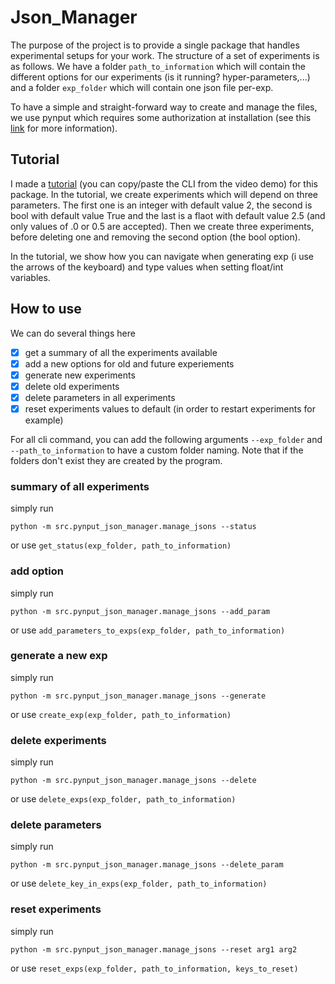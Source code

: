# Json_Manager

The purpose of the project is to provide a single package that handles experimental setups for your work. The structure of a set of experiments is as follows. We have a folder `path_to_information` which will contain the different options for our experiments (is it running? hyper-parameters,...) and a folder `exp_folder` which will contain one json file per-exp.

To have a simple and straight-forward way to create and manage the files, we use pynput which requires some authorization at installation (see this [link](https://stackoverflow.com/questions/69620702/this-process-is-not-trusted-when-running-code-in-pycharm) for more information).


## Tutorial

I made a [tutorial](https://asciinema.org/a/kRLcyEj7vfAR5A9Uoks7nIyTu) (you can copy/paste the CLI from the video demo) for this package. In the tutorial, we create experiments which will depend on three parameters. The first one is an integer with default value 2, the second is bool with default value True and the last is a flaot with default value 2.5 (and only values of .0 or 0.5 are accepted). Then we create three experiments, before deleting one and removing the second option (the bool option).

In the tutorial, we show how you can navigate when generating exp (i use the arrows of the keyboard) and type values when setting float/int variables.

## How to use

We can do several things here
- [x] get a summary of all the experiments available
- [x] add a new options for old and future experiements
- [x] generate new experiments
- [x] delete old experiments
- [x] delete parameters in all experiments
- [x] reset experiments values to default (in order to restart experiments for example)

For all cli command, you can add the following arguments `--exp_folder` and `--path_to_information` to have a custom folder naming. Note that if the folders don't exist they are created by the program.

### summary of all experiments

simply run
```
python -m src.pynput_json_manager.manage_jsons --status
```
or use `get_status(exp_folder, path_to_information)`

### add option

simply run
```
python -m src.pynput_json_manager.manage_jsons --add_param
```
or use `add_parameters_to_exps(exp_folder, path_to_information)`

### generate a new exp
simply run
```
python -m src.pynput_json_manager.manage_jsons --generate
```
or use `create_exp(exp_folder, path_to_information)`

### delete experiments
simply run
```
python -m src.pynput_json_manager.manage_jsons --delete
```
or use `delete_exps(exp_folder, path_to_information)`

### delete parameters
simply run
```
python -m src.pynput_json_manager.manage_jsons --delete_param
```
or use `delete_key_in_exps(exp_folder, path_to_information)`

### reset experiments
simply run

```
python -m src.pynput_json_manager.manage_jsons --reset arg1 arg2
```
or use `reset_exps(exp_folder, path_to_information, keys_to_reset)`